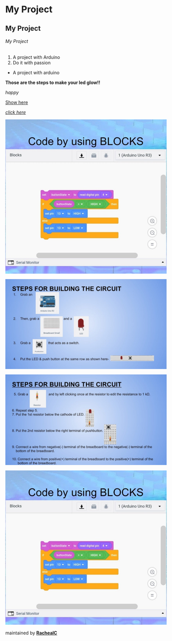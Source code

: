 # My Project
## My Project
###### My Project

1. A project with Arduino
2. Do it with passion
 
- A project with arduino

**Those are the steps to make your led  glow!!**

_happy_

[Show here](https://www.microsoft.com/en-us/microsoft-365/online-surveys-polls-quizzes)

[_click here_](https://www.instructables.com/Arduino-Simulation-Using-Tinkercad-Circuit/)

![Image](https://github.com/Racheal-c/HappyLearning/blob/gh-pages/Images/code1.jpg)

![STEPS](https://github.com/Racheal-c/HappyLearning/blob/gh-pages/Images/steps1.jpg?raw=true)

![STEPS](https://github.com/Racheal-c/HappyLearning/blob/gh-pages/Images/steps2.jpg?raw=true)

![code](https://github.com/Racheal-c/HappyLearning/blob/gh-pages/Images/code1.jpg?raw=true)

maintained by [**RachealC**](https://github.com/Racheal-c)
